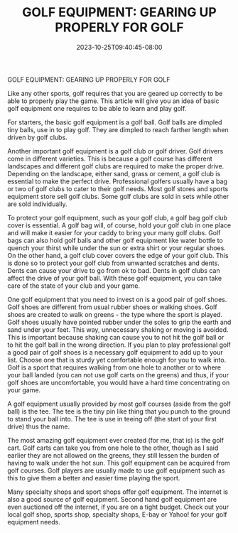 ﻿---
title: "GOLF EQUIPMENT: GEARING UP PROPERLY FOR GOLF"
date: 2023-10-25T09:40:45-08:00
description: "Golf Tips for Web Success"
featured_image: "/images/Golf.jpg"
tags: ["Golf"]
---

GOLF EQUIPMENT: GEARING UP PROPERLY FOR GOLF

Like any other sports, golf requires that you are geared up correctly to be able to properly play the game. This article will give you an idea of basic golf equipment one requires to be able to learn and play golf.

For starters, the basic golf equipment is a golf ball. Golf balls are dimpled tiny balls, use in to play golf. They are dimpled to reach farther length when driven by golf clubs. 

Another important golf equipment is a golf club or golf driver. Golf drivers come in different varieties. This is because a golf course has different landscapes and different golf clubs are required to make the proper drive. Depending on the landscape, either sand, grass or cement, a golf club is essential to make the perfect drive. Professional golfers usually have a bag or two of golf clubs to cater to their golf needs. Most golf stores and sports equipment store sell golf clubs. Some golf clubs are sold in sets while other are sold individually. 

To protect your golf equipment, such as your golf club, a golf bag golf club cover is essential. A golf bag will, of course, hold your golf club in one place and will make it easier for your caddy to bring your many golf clubs. Golf bags can also hold golf balls and other golf equipment like water bottle to quench your thirst while under the sun or extra shirt or your regular shoes. On the other hand, a golf club cover covers the edge of your golf club. This is done so to protect your golf club from unwanted scratches and dents. Dents can cause your drive to go from ok to bad. Dents in golf clubs can affect the drive of your golf ball. With these golf equipment, you can take care of the state of your club and your game. 

One golf equipment that you need to invest on is a good pair of golf shoes. Golf shoes are different from usual rubber shoes or walking shoes. Golf shoes are created to walk on greens - the type where the sport is played. Golf shoes usually have pointed rubber under the soles to grip the earth and sand under your feet. This way, unnecessary shaking or moving is avoided. This is important because shaking can cause you to not hit the golf ball or to hit the golf ball in the wrong direction. If you plan to play professional golf a good pair of golf shoes is a necessary golf equipment to add up to your list. Choose one that is sturdy yet comfortable enough for you to walk into. Golf is a sport that requires walking from one hole to another or to where your ball landed (you can not use golf carts on the greens) and thus, if your golf shoes are uncomfortable, you would have a hard time concentrating on your game.

A golf equipment usually provided by most golf courses (aside from the golf ball) is the tee. The tee is the tiny pin like thing that you punch to the ground to stand your ball into. The tee is use in teeing off (the start of your first drive) thus the name. 

The most amazing golf equipment ever created (for me, that is) is the golf cart. Golf carts can take you from one hole to the other, though as I said earlier they are not allowed on the greens, they still lessen the burden of having to walk under the hot sun. This golf equipment can be acquired from golf courses. Golf players are usually made to use golf equipment such as this to give them a better and easier time playing the sport.

Many specialty shops and sport shops offer golf equipment. The internet is also a good source of golf equipment. Second hand golf equipment are even auctioned off the internet, if you are on a tight budget. Check out your local golf shop, sports shop, specialty shops, E-bay or Yahoo! for your golf equipment needs.


